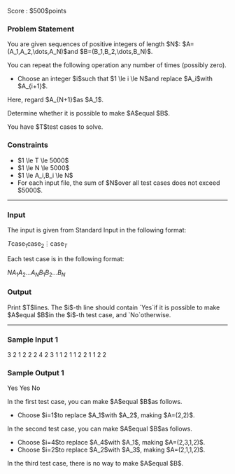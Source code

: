 
<div>

<span>

<span>

<p>
Score : $500$points
</p>

<div>

<section>

### **Problem Statement**

<p>
You are given sequences of positive integers of length $N$: $A=(A_1,A_2,\dots,A_N)$and $B=(B_1,B_2,\dots,B_N)$.
</p>

<p>
You can repeat the following operation any number of times (possibly zero).
</p>

<ul>

<li>
Choose an integer $i$such that $1 \le i \le N$and replace $A_i$with $A_{i+1}$.
</li>

</ul>

<p>
Here, regard $A_{N+1}$as $A_1$.
</p>

<p>
Determine whether it is possible to make $A$equal $B$.
</p>

<p>
You have $T$test cases to solve.
</p>

</section>

</div>

<div>

<section>

### **Constraints**

<ul>

<li>
$1 \le T \le 5000$
</li>

<li>
$1 \le N \le 5000$
</li>

<li>
$1 \le A_i,B_i \le N$
</li>

<li>
For each input file, the sum of $N$over all test cases does not exceed $5000$.
</li>

</ul>

</section>

</div>

---

<div>

<div>

<section>

### **Input**

<p>
The input is given from Standard Input in the following format:
</p>

<div>

$T$$\mathrm{case}_1$$\mathrm{case}_2$$\vdots$$\mathrm{case}_T$
</div>

<p>
Each test case is in the following format:
</p>

<div>

$N$$A_1$$A_2$$\dots$$A_N$$B_1$$B_2$$\dots$$B_N$
</div>

</section>

</div>

<div>

<section>

### **Output**

<p>
Print $T$lines.
The $i$-th line should contain `Yes`if it is possible to make $A$equal $B$in the $i$-th test case, and `No`otherwise.
</p>

</section>

</div>

</div>

---

<div>

<section>

### **Sample Input 1**

<div>

3
2
1 2
2 2
4
2 3 1 1
2 1 1 2
2
1 1
2 2

</div>

</section>

</div>

<div>

<section>

### **Sample Output 1**

<div>

Yes
Yes
No

</div>

<p>
In the first test case, you can make $A$equal $B$as follows.
</p>

<ul>

<li>
Choose $i=1$to replace $A_1$with $A_2$, making $A=(2,2)$.
</li>

</ul>

<p>
In the second test case, you can make $A$equal $B$as follows.
</p>

<ul>

<li>
Choose $i=4$to replace $A_4$with $A_1$, making $A=(2,3,1,2)$.
</li>

<li>
Choose $i=2$to replace $A_2$with $A_3$, making $A=(2,1,1,2)$.
</li>

</ul>

<p>
In the third test case, there is no way to make $A$equal $B$.
</p>

</section>

</div>

</span>

</span>

</div>
